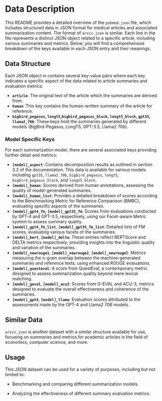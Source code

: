 # Data Description

This README provides a detailed overview of the `pubmed.json` file, which includes structured data in JSON format for medical articles and associated summarization content. The format of `arxiv.json` is similar. Each line in the file represents a distinct JSON object related to a specific article, including various summaries and metrics. Below, you will find a comprehensive breakdown of the keys available in each JSON entry and their meanings.

## Data Structure

Each JSON object in contains several key-value pairs where each key indicates a specific aspect of the data related to article summaries and evaluation metrics:

- **`article`**: The original text of the article which the summaries are derived from.
- **`human`**: This key contains the human-written summary of the article for reference.
- **`bigbird_pegasus`, `longt5`,`bigbird_pegasus_block`, `longt5_block`, `gpt35`, `llama2_70b`**: These keys hold the summaries generated by different models (BigBird-Pegasus, LongT5, GPT-3.5, Llama2 70b).

### Model Specific Keys
For each summarization model, there are several associated keys providing further detail and metrics:

- **`[model]_aspect`**: Contains decomposition results as outlined in section 3.2 of the documentation. This data is available for various models including `gpt35`, `llama2_70b`, `bigbird_pegasus`, `longt5`, `bigbird_pegasus_block`, and `longt5_block`.
- **`[model]_human`**: Scores derived from human annotations, assessing the quality of model-generated summaries.
- **`[model]_human_list`**: Provides a detailed breakdown of scores according to the Benchmarking Metric for Reference Comparison (BMRC), evaluating specific aspects of the summaries.
- **`[model]_gpt4_fm`**, **`[model]_gpt35_fm`**: Scores from evaluations conducted by GPT-4 and GPT-3.5, respectively, using our Facet-aware Metric system to assess summary quality.
- **`[model]_gpt4_fm_list`**, **`[model]_gpt35_fm_list`**: Detailed lists of FM scores, evaluating various facets of the summaries.
- **`[model]_bert`**, **`[model]_delta`**: These entries reflect BERTScore and DELTA metrics respectively, providing insights into the linguistic quality and variation of the summaries.
- **`[model]_newrouge1`**, **`[model]_newrouge2`**, **`[model]_newrougel`**: Metrics measuring the n-gram overlap between the machine-generated summaries and reference texts, using enhanced ROUGE evaluations.
- **`[model]_questeval`**: A score from QuestEval, a contemporary metric designed to assess summarization quality beyond mere lexical matching.
- **`[model]_geval`**, **`[model]_acu3`**: Scores from G-EVAL and ACU-3, metrics designed to evaluate the overall effectiveness and coherence of the summaries.
- **`[model]_gpt4`**, **`[model]_llama`**: Evaluation scores attributed to the assessments made by the GPT-4 and Llama2 70B models.



## Similar Data

`arxiv.json` is another dataset with a similar structure available for use, focusing on summaries and metrics for academic articles in the field of economics, computer science, and more.


## Usage

This JSON dataset can be used for a variety of purposes, including but not limited to:

- Benchmarking and comparing different summarization models.

- Analyzing the effectiveness of different summary evaluation metrics.

